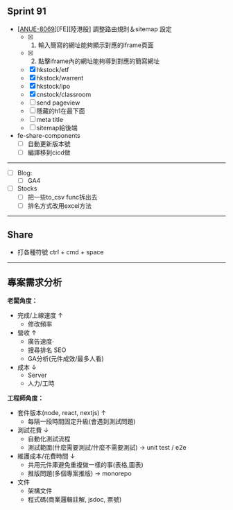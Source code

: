 
## Sprint 91
 * \[[ANUE-8069](https://cnyesrd.atlassian.net/browse/ANUE-8069)\]\[FE\]\[陸港股\] 調整路由規則＆sitemap 設定
	 * [x] 1. 輸入簡寫的網址能夠顯示對應的iframe頁面
	 * [x] 2. 點擊iframe內的網址能夠導到對應的簡寫網址
	 * [x] hkstock/etf
	 * [x] hkstock/warrent
	 * [x] hkstock/ipo
	 * [x] cnstock/classroom
	 * [ ] send pageview
	 * [ ] 隱藏的h1在最下面
	 * [ ] meta title
	 * [ ] sitemap給後端

*  fe-share-components
	* [ ] 自動更新版本號
	* [ ] 編譯移到cicd做

---

* [ ] Blog: 
	* [ ] GA4
* [ ] Stocks
	* [ ] 把一些to_csv func拆出去
	* [ ] 排名方式改用excel方法

---

## Share
* 打各種符號 ctrl + cmd + space

---

## 專案需求分析

**老闆角度：**
* 完成/上線速度 ↑
	* 修改頻率
* 營收 ↑
	* 廣告速度·
	* 搜尋排名 SEO
	* GA分析(元件成效/最多人看)
* 成本 ↓
	* Server
	* 人力/工時

**工程師角度：**
* 套件版本(node, react, nextjs) ↑
	* 每隔一段時間固定升級(會遇到測試問題)
* 測試花費 ↓
	* 自動化測試流程
	* 測試範圍(什麼需要測試/什麼不需要測試) → unit test / e2e
* 維護成本/花費時間 ↓
	* 共用元件庫避免重複做一樣的事(表格,圖表)
	* 推版問題(多個專案推版) → monorepo
* 文件
	* 架構文件
	* 程式碼(商業邏輯註解, jsdoc, 票號)